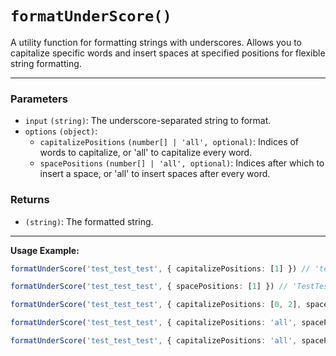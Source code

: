 # `formatUnderScore()`

A utility function for formatting strings with underscores. Allows you to capitalize specific words and insert spaces at specified positions for flexible string formatting.

---

### Parameters
- `input` `(string)`: The underscore-separated string to format.
- `options` `(object)`:
  - `capitalizePositions` `(number[] | 'all', optional)`: Indices of words to capitalize, or 'all' to capitalize every word.
  - `spacePositions` `(number[] | 'all', optional)`: Indices after which to insert a space, or 'all' to insert spaces after every word.

### Returns
- `(string)`: The formatted string.

---

**Usage Example:**

```ts
formatUnderScore('test_test_test', { capitalizePositions: [1] }) // 'test Test test'

formatUnderScore('test_test_test', { spacePositions: [1] }) // 'TestTest Test'

formatUnderScore('test_test_test', { capitalizePositions: [0, 2], spacePositions: 'all' }) // 'Test test Test'

formatUnderScore('test_test_test', { capitalizePositions: 'all', spacePositions: 'all' }) // 'Test Test Test'

formatUnderScore('test_test_test', { capitalizePositions: 'all', spacePositions: [1] }) // 'TestTest Test'
```